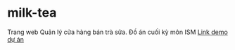 # milk-tea
Trang web Quản lý cửa hàng bán trà sữa. Đồ án cuối kỳ môn ISM
<a href="https://www.youtube.com/watch?v=voPEc33hCDc">Link demo dự án</a>
